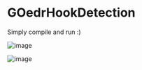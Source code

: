 # GOedrHookDetection
Simply compile and run :)

![image](https://github.com/scriptchildie/GOedrHookDetection/assets/25459114/9a44d049-6955-44b1-a47c-202ec82cac8d)


![image](https://github.com/scriptchildie/GOedrHookDetection/assets/25459114/12d5760f-843d-48a0-bd8f-15d95d4e1242)
